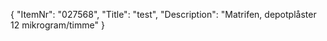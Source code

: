 {
  "ItemNr": "027568",
  "Title": "test",
  "Description": "Matrifen, depotplåster 12 mikrogram/timme"
}